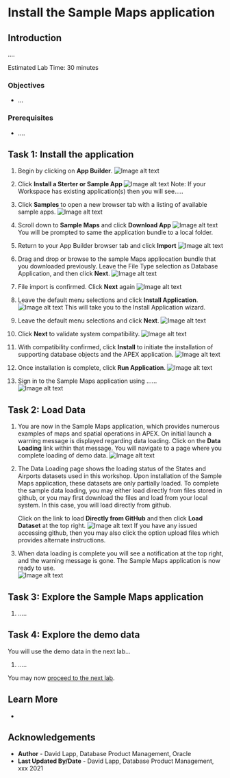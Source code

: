 # Install the Sample Maps application


## Introduction

....

Estimated Lab Time: 30 minutes

### Objectives

* ...

### Prerequisites

* ....


## Task 1: Install the application

1. Begin by clicking on **App Builder**.
![Image alt text](images/install-sample-maps-00.png)

2. Click **Install a Sterter or Sample App**
![Image alt text](images/install-sample-maps-01.png)
Note: If your Workspace has existing application(s) then you will see.....

3. Click **Samples** to open a new browser tab with a listing of available sample apps.
![Image alt text](images/install-sample-maps-02.png)

4. Scroll down to **Sample Maps** and click **Download App**
![Image alt text](images/install-sample-maps-03.png)
You will be prompted to same the application bundle to a local folder. 

5. Return to your App Builder browser tab and click **Import**
![Image alt text](images/install-sample-maps-04.png)

6. Drag and drop or browse to the sample Maps appliocation bundle that you downloaded previously.  Leave the File Type selection as Database Application, and then click **Next**.
![Image alt text](images/install-sample-maps-05.png)

7. File import is confirmed. Click **Next** again
![Image alt text](images/install-sample-maps-06.png)

8. Leave the default menu selections and click **Install Application**.
![Image alt text](images/install-sample-maps-07.png)
This will take you to the Install Application wizard.

9. Leave the default menu selections and click **Next**. 
![Image alt text](images/install-sample-maps-08.png)

10.  Click **Next** to validate system compatibility. 
![Image alt text](images/install-sample-maps-09.png)

11.  With compatibility confirmed, click **Install** to initiate the installation of supporting database objects and the APEX application. 
![Image alt text](images/install-sample-maps-10.png)

12.  Once installation is complete, click **Run Application**. 
![Image alt text](images/install-sample-maps-11.png)

13.  Sign in to the Sample Maps application using ......  
![Image alt text](images/install-sample-maps-12.png)

## Task 2: Load Data

1. You are now in the Sample Maps application, which provides numerous examples of maps and spatial operations in APEX. On initial launch a warning message is displayed regarding data loading. Click on the **Data Loading** link within that message. You will navigate to a page where you complete loading of demo data.
![Image alt text](images/install-sample-maps-13.png)

2. The Data Loading page shows the loading status of the States and Airports datasets used in this workshop. Upon installation of the Sample Maps application, these datasets are only partially loaded. To complete the sample data loading, you may either load directly from files stored in github, or you may first download the files and load from your local system. In this case, you will load directly from github. 
   
   Click on the link to load **Directly from GitHub** and then click **Load Dataset** at the top right.
![Image alt text](images/install-sample-maps-14.png)
If you have any issued accessing github, then you may also click the option upload files which provides alternate instructions.

1.  When data loading is complete you will see a notification at the top right, and the warning message is gone. The Sample Maps application is now ready to use.  
![Image alt text](images/install-sample-maps-15.png)


## Task 3: Explore the Sample Maps application

1. .....

## Task 4: Explore the demo data
You will use the demo data in the next lab...

1. .....

You may now [proceed to the next lab](#next).

## Learn More
* 

## Acknowledgements
* **Author** - David Lapp, Database Product Management, Oracle
* **Last Updated By/Date**  - David Lapp, Database Product Management, xxx 2021

